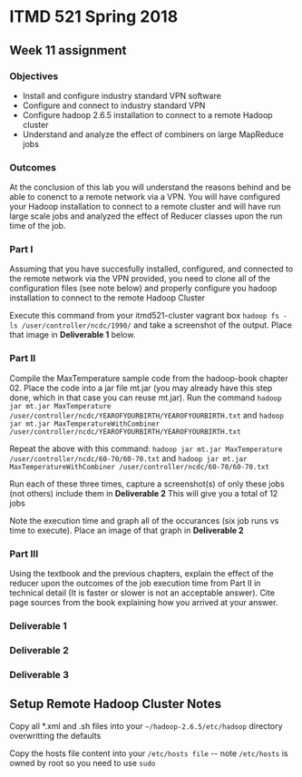 # ITMD 521 Spring 2018

## Week 11 assignment

### Objectives 

* Install and configure industry standard VPN software 
* Configure and connect to industry standard VPN 
* Configure hadoop 2.6.5 installation to connect to a remote Hadoop cluster 
* Understand and analyze the effect of combiners on large MapReduce jobs

### Outcomes 

At the conclusion of this lab you will understand the reasons behind and be able to conenct to a remote network via a VPN.  You will have configured your Hadoop installation to connect to a remote cluster and will have run large scale jobs and analyzed the effect of Reducer classes upon the run time of the job.


### Part I

Assuming that you have succesfully installed, configured, and connected to the remote network via the VPN provided, you need to clone all of the configuration files (see note below) and properly configure you hadoop installation to connect to the remote Hadoop Cluster

Execute this command from your itmd521-cluster vagrant box ```hadoop fs -ls /user/controller/ncdc/1990/``` and take a screenshot of the output.  Place that image in **Deliverable 1** below. 

### Part II 

Compile the MaxTemperature sample code from the hadoop-book chapter 02.  Place the code into a jar file mt.jar (you may already have this step done, which in that case you can reuse mt.jar).  Run the command ```hadoop jar mt.jar MaxTemperature /user/controller/ncdc/YEAROFYOURBIRTH/YEAROFYOURBIRTH.txt``` and ```hadoop jar mt.jar MaxTemperatureWithCombiner /user/controller/ncdc/YEAROFYOURBIRTH/YEAROFYOURBIRTH.txt```

Repeat the above with this command:  ```hadoop jar mt.jar MaxTemperature /user/controller/ncdc/60-70/60-70.txt``` and ```hadoop jar mt.jar MaxTemperatureWithCombiner /user/controller/ncdc/60-70/60-70.txt```

Run each of these three times, capture a screenshot(s) of only these jobs (not others) include them in **Deliverable 2**   This will give you a total of 12 jobs

Note the execution time and graph all of the occurances (six job runs vs time to execute).  Place an image of that graph in **Deliverable 2**

### Part III

Using the textbook and the previous chapters, explain the effect of the reducer upon the outcomes of the job execution time from Part II in technical detail (It is faster or slower is not an acceptable answer).  Cite page sources from the book explaining how you arrived at your answer.

### Deliverable 1


### Deliverable 2


### Deliverable 3



## Setup Remote Hadoop Cluster Notes

Copy all *.xml and .sh files into your ```~/hadoop-2.6.5/etc/hadoop``` directory overwritting the defaults 

Copy the hosts file content into your ```/etc/hosts file``` -- note ```/etc/hosts``` is owned by root so you need to use ```sudo```
